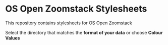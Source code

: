 # OS Open Zoomstack Stylesheets

This repository contains stylesheets for OS Open Zoomstack

Select the directory that matches the **format of your data** or choose **Colour Values**